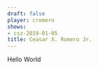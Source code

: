 ```yaml
---
draft: false
player: cromero
shows:
- csz-2019-01-05
title: Ceasar X. Romero Jr.
---
```


Hello World
